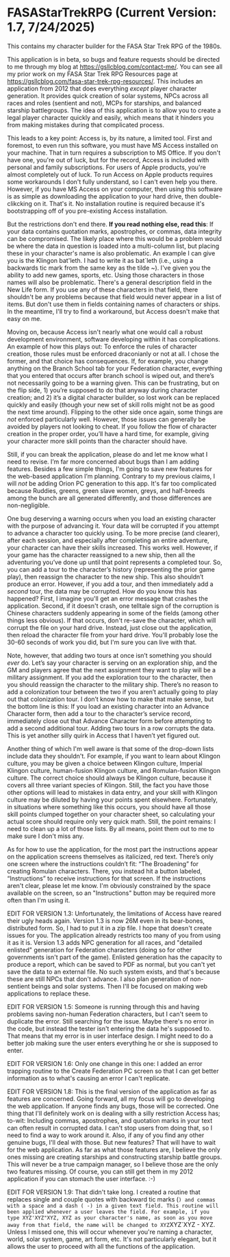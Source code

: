 # FASAStarTrekRPG (Current Version: 1.7, 7/24/2025)
This contains my character builder for the FASA Star Trek RPG of the 1980s.

This application is in beta, so bugs and feature requests should be directed to me through my blog at https://gsllcblog.com/contact-me/. You can see all my prior work on my FASA Star Trek RPG Resources page at https://gsllcblog.com/fasa-star-trek-rpg-resources/. This includes an application from 2012 that does everything *except* player character generation. It provides quick creation of solar systems, NPCs across all races and roles (sentient and not), MCPs for starships, and balanced starship battlegroups. The idea of this application is to allow you to create a legal player character quickly and easily, which means that it hinders you from making mistakes during that complicated process.

This leads to a key point: Access is, by its nature, a limited tool. First and foremost, to even run this software, you must have MS Access installed on your machine. That in turn requires a subscription to MS Office. If you don't have one, you're out of luck, but for the record, Access is included with personal and family subscriptions. For users of Apple products, you're almost completely out of luck. To run Access on Apple products requires some workarounds I don't fully understand, so I can't even help you there. However, if you have MS Access on your computer, then using this software is as simple as downloading the application to your hard drive, then double-clikcking on it. That's it. No installation routine is required because it's bootstrapping off of you pre-existing Access installation.

But the restrictions don't end there. **If you read nothing else, read this**: If your data contains quotation marks, apostrophes, or commas, data integrity can be compromised. The likely place where this would be a problem would be where the data in question is loaded into a multi-column list, but placing these in your character's name is also problematic. An example I can give you is the Klingon bat'leth. I had to write it as bat`leth (i.e., using a backwards tic mark from the same key as the tilde ~). I've given you the ability to add new games, sports, etc. Using those characters in those names will also be problematic. There's a general description field in the New Life form. If you use any of these characters in that field, there shouldn't be any problems because that field would never appear in a list of items. But don't use them in fields containing names of characters or ships. In the meantime, I'll try to find a workaround, but Access doesn't make that easy on me.

Moving on, because Access isn't nearly what one would call a robust development environment, software developing within it has complications. An example of how this plays out: To enforce the rules of character creation, those rules must be enforced draconianly or not at all. I chose the former, and that choice has consequences. If, for example, you change anything on the Branch School tab for your Federation character, everything that you entered that occurs after branch school is wiped out, and there’s not necessarily going to be a warning given. This can be frustrating, but on the flip side, 1) you’re supposed to do that anyway during character creation; and 2) it’s a digital character builder, so lost work can be replaced quickly and easily (though your new set of skill rolls might not be as good the next time around). Flipping to the other side once again, some things are *not* enforced particularly well. However, those issues can generally be avoided by players not looking to cheat. If you follow the flow of character creation in the proper order, you’ll have a hard time, for example, giving your character more skill points than the character should have.

Still, if you can break the application, please do and let me know what I need to revise. I’m far more concerned about bugs than I am adding features. Besides a few simple things, I'm going to save new features for the web-based application I’m planning. Contrary to my previous claims, I will _not_ be adding Orion PC generation to this app. It's far too complicated because Ruddies, greens, green slave women, greys, and half-breeds among the bunch are all generated differently, and those differences are non-negligible.

One bug deserving a warning occurs when you load an existing character with the purpose of advancing it. Your data will be corrupted if you attempt to advance a character too quickly using. To be more precise (and clearer), after each session, and especially after completing an entire adventure, your character can have their skills increased. This works well. However, if your game has the character reassigned to a new ship, then all the adventuring you’ve done up until that point represents a completed tour. So, you can add a tour to the character’s history (representing the prior game play), then reassign the character to the new ship. This also shouldn’t produce an error. However, if you add a tour, and then immediately add a _second_ tour, the data may be corrupted. How do you know this has happened? First, I imagine you'll get an error message that crashes the application. Second, if it doesn't crash, one telltale sign of the corruption is Chinese characters suddenly appearing in some of the fields (among other things less obvious). If that occurs, don't re-save the character, which will corrupt the file on your hard drive. Instead, just close out the application, then reload the character file from your hard drive. You'll probably lose the 30-60 seconds of work you did, but I'm sure you can live with that.

Note, however, that adding two tours at once isn’t something you should _ever_ do. Let’s say your character is serving on an exploration ship, and the GM and players agree that the next assignment they want to play will be a military assignment. If you add the exploration tour to the character, then you should reassign the character to the military ship. There’s no reason to add a colonization tour between the two if you aren’t actually going to play out that colonization tour. I don’t know how to make that make sense, but the bottom line is this: If you load an existing character into an Advance Character form, then add a tour to the character’s service record, immediately close out that Advance Character form before attempting to add a second additional tour. Adding two tours in a row corrupts the data. This is yet another silly quirk in Access that I haven’t yet figured out.

Another thing of which I'm well aware is that some of the drop-down lists include data they shouldn't. For example, if you want to learn about Klingon culture, you may be given a choice between Klingon culture, Imperial Klingon culture, human-fusion Klingon culture, and Romulan-fusion Klingon culture. The correct choice should always be Klingon culture, because it covers all three variant species of Klingon. Still, the fact you have those other options will lead to mistakes in data entry, and your skill with Klingon culture may be diluted by having your points spent elsewhere. Fortunately, in situations where something like this occurs, you should have all those skill points clumped together on your character sheet, so calculating your actual score should require only very quick math. Still, the point remains: I need to clean up a lot of those lists. By all means, point them out to me to make sure I don't miss any.

As for how to use the application, for the most part the instructions appear on the application screens themselves as italicized, red text. There’s only one screen where the instructions couldn’t fit: “The Broadening” for creating Romulan characters. There, you instead hit a button labeled, “Instructions” to receive instructions for that screen. If the instructions aren't clear, please let me know. I'm obviously constrained by the space available on the screen, so an "Instructions" button may be required more often than I'm using it.

EDIT FOR VERSION 1.3: Unfortunately, the limitations of Access have reared their ugly heads again. Version 1.3 is now 26M even in its bear-bones, distributed form. So, I had to put it in a zip file. I hope that doesn't create issues for you. The application already restricts too many of you from using it as it is. Version 1.3 adds NPC generation for all races, and "detailed enlisted" generation for Federation characters (doing so for other governments isn't part of the game). Enlisted generation has the capacity to produce a report, which can be saved to PDF as normal, but you can't yet save the data to an external file. No such system exists, and that's because these are still NPCs that don't advance. I also plan generation of non-sentient beings and solar systems. Then I'll be focused on making web applications to replace these.

EDIT FOR VERSION 1.5: Someone is running through this and having problems saving non-human Federation characters, but I can't seem to duplicate the error. Still searching for the issue. Maybe there's no error in the code, but instead the tester isn't entering the data he's supposed to. That means that my error is in user interface design. I might need to do a better job making sure the user enters everything he or she is supposed to enter.

EDIT FOR VERSION 1.6: Only one change in this one: I added an error trapping routine to the Create Federation PC screen so that I can get better information as to what's causing an error I can't replicate.

EDIT FOR VERSION 1.8: This is the final version of the application as far as features are concerned. Going forward, all my focus will go to developing the web application. If anyone finds any bugs, those will be corrected. One thing that I'll definitely work on is dealing with a silly restriction Access has; to-wit: Including commas, apostrophes, and quotation marks in your text can often result in corrupted data. I can't stop users from doing that, so I need to find a way to work around it. Also, if any of you find any other genuine bugs, I'll deal with those. But new features? That will have to wait for the web application. As far as what those features are, I believe the only ones missing are creating starships and constructing starship battle groups. This will never be a true campaign manager, so I believe those are the only two features missing. Of course, you can still get them in my 2012 application if you can stomach the user interface. :-)

EDIT FOR VERSION 1.9: That didn't take long. I created a routine that replaces single and couple quotes with backward tic marks (`) and commas with a space and a dash ( -) in a given text field. This routine will been applied whenever a user leaves the field. For example, if you type XYZ'XYZ"XYZ, XYZ as your character's name, as soon as you move away from that field, the name will be changed to XYZ`XYZ`XYZ - XYZ. Unless I missed one, this will occur whenever you're naming a character, world, solar system, game, art form, etc. It's not particularly elegant, but it allows the user to proceed with all the functions of the application.
